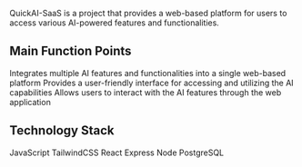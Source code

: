 QuickAI-SaaS is a project that provides a web-based platform for users to access various AI-powered features and functionalities.

## Main Function Points
Integrates multiple AI features and functionalities into a single web-based platform
Provides a user-friendly interface for accessing and utilizing the AI capabilities
Allows users to interact with the AI features through the web application

## Technology Stack
JavaScript
TailwindCSS
React
Express
Node
PostgreSQL
